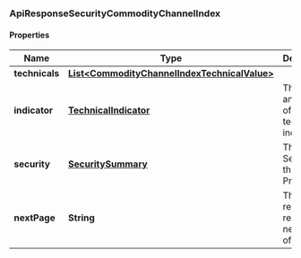 
### ApiResponseSecurityCommodityChannelIndex

#### Properties
Name | Type | Description | Notes
------------ | ------------- | ------------- | -------------
**technicals** | [**List&lt;CommodityChannelIndexTechnicalValue&gt;**](CommodityChannelIndexTechnicalValue.md) |  |  [optional]
**indicator** | [**TechnicalIndicator**](TechnicalIndicator.md) | The name and symbol of the technical indicator |  [optional]
**security** | [**SecuritySummary**](SecuritySummary.md) | The Security of the Stock Price |  [optional]
**nextPage** | **String** | The token required to request the next page of the data |  [optional]



